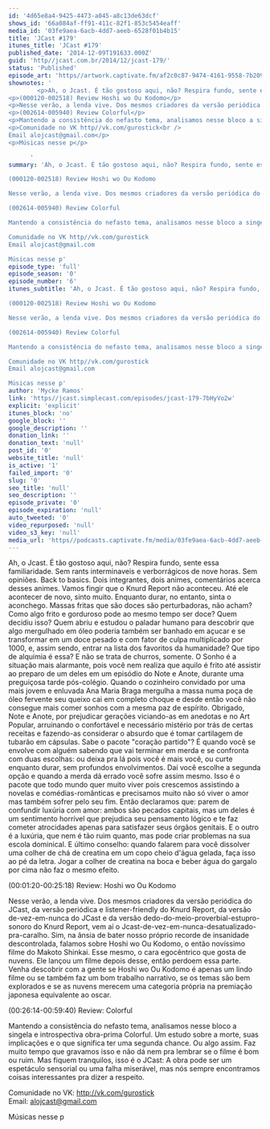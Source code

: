 ```yaml
---
id: '4d65e8a4-9425-4473-a045-a8c13de63dcf'
shows_id: '66a084af-ff91-411c-82f1-853c5454eaff'
media_id: '03fe9aea-6acb-4dd7-aeeb-6528f01b4b15'
title: 'JCast #179'
itunes_title: 'JCast #179'
published_date: '2014-12-09T191633.000Z'
guid: 'http//jcast.com.br/2014/12/jcast-179/'
status: 'Published'
episode_art: 'https//artwork.captivate.fm/af2c0c87-9474-4161-9558-7b209686fbf1/1001-itunes-1582314570.jpg'
shownotes: '
        <p>Ah, o Jcast. É tão gostoso aqui, não? Respira fundo, sente essa familiaridade. Sem rants interminaveis e verborrágicos de nove horas. Sem opiniões. Back to basics. Dois integrantes, dois animes, comentários acerca desses animes. Vamos fingir que o Knurd Report não aconteceu. Até ele acontecer de novo, sinto muito. Enquanto durar, no entanto, sinta o aconchego. Massas fritas que são doces são perturbadoras, não acham? Como algo frito e gorduroso pode ao mesmo tempo ser doce? Quem decidiu isso? Quem abriu e estudou o paladar humano para descobrir que algo mergulhado em óleo poderia também ser banhado em açucar e se transformar em um doce pesado e com fator de culpa multiplicado por 1000, e, assim sendo, entrar na lista dos favoritos da humanidade? Que tipo de alquimia é essa? E não se trata de churros, somente. O Sonho é a situação mais alarmante, pois você nem realiza que aquilo é frito até assistir ao preparo de um deles em um episódio do Note e Anote, durante uma preguiçosa tarde pós-colégio. Quando o cozinheiro convidado por uma mais jovem e enluvada Ana Maria Braga mergulha a massa numa poça de óleo fervente seu queixo cai em completo choque e desde então você não consegue mais comer sonhos com a mesma paz de espírito. Obrigado, Note e Anote, por prejudicar gerações viciando-as em anedotas e no Art Popular, arruinando o confortável e necessário mistério por trás de certas receitas e fazendo-as considerar o absurdo que é tomar cartilagem de tubarão em cápsulas. Sabe o pacote &quot;coração partido&quot;? É quando você se envolve com alguém sabendo que vai terminar em merda e se confronta com duas escolhas ou deixa pra lá pois você é mais você, ou curte enquanto durar, sem profundos envolvimentos. Daí você escolhe a segunda opção e quando a merda dá errado você sofre assim mesmo. Isso é o pacote que todo mundo quer muito viver pois crescemos assistindo a novelas e comédias-românticas e precisamos muito não só viver o amor mas também sofrer pelo seu fim. Então declaramos que parem de confundir luxúria com amor ambos são pecados capitais, mas um deles é um sentimento horrível que prejudica seu pensamento lógico e te faz cometer atrocidades apenas para satisfazer seus órgãos genitais. E o outro é a luxúria, que nem é tão ruim quanto, mas pode criar problemas na sua escola dominical. E último conselho quando falarem para você dissolver uma colher de chá de creatina em um copo cheio dágua gelada, faça isso ao pé da letra. Jogar a colher de creatina na boca e beber água do gargalo por cima não faz o mesmo efeito.</p>
<p>(000120-002518) Review Hoshi wo Ou Kodomo</p>
<p>Nesse verão, a lenda vive. Dos mesmos criadores da versão periódica do JCast, da versão periódica e listener-friendly do Knurd Report, da versão de-vez-em-nunca do JCast e da versão dedo-do-meio-proverbial-estupro-sonoro do Knurd Report, vem aí o Jcast-de-vez-em-nunca-desatualizado-pra-caralho. Sim, na ânsia de bater nosso próprio recorde de insanidade descontrolada, falamos sobre Hoshi wo Ou Kodomo, o então novíssimo filme do Makoto Shinkai. Esse mesmo, o cara egocêntrico que gosta de nuvens. Ele lançou um filme depois desse, então perdoem essa parte. Venha descobrir com a gente se Hoshi wo Ou Kodomo é apenas um lindo filme ou se também faz um bom trabalho narrativo, se os temas são bem explorados e se as nuvens merecem uma categoria própria na premiação japonesa equivalente ao oscar.</p>
<p>(002614-005940) Review Colorful</p>
<p>Mantendo a consistência do nefasto tema, analisamos nesse bloco a singela e introspectiva obra-prima Colorful. Um estudo sobre a morte, suas implicações e o que significa ter uma segunda chance. Ou algo assim. Faz muito tempo que gravamos isso e não dá nem pra lembrar se o filme é bom ou ruim. Mas fiquem tranquilos, isso é o JCast A obra pode ser um espetáculo sensorial ou uma falha miserável, mas nós sempre encontramos coisas interessantes pra dizer a respeito.</p>
<p>Comunidade no VK http//vk.com/gurostick<br />
Email alojcast@gmail.com</p>
<p>Músicas nesse p</p>

      '
summary: 'Ah, o Jcast. É tão gostoso aqui, não? Respira fundo, sente essa familiaridade. Sem rants interminaveis e verborrágicos de nove horas. Sem opiniões. Back to basics. Dois integrantes, dois animes, comentários acerca desses animes. Vamos fingir que o Knurd Report não aconteceu. Até ele acontecer de novo, sinto muito. Enquanto durar, no entanto, sinta o aconchego. Massas fritas que são doces são perturbadoras, não acham? Como algo frito e gorduroso pode ao mesmo tempo ser doce? Quem decidiu isso? Quem abriu e estudou o paladar humano para descobrir que algo mergulhado em óleo poderia também ser banhado em açucar e se transformar em um doce pesado e com fator de culpa multiplicado por 1000, e, assim sendo, entrar na lista dos favoritos da humanidade? Que tipo de alquimia é essa? E não se trata de churros, somente. O Sonho é a situação mais alarmante, pois você nem realiza que aquilo é frito até assistir ao preparo de um deles em um episódio do Note e Anote, durante uma preguiçosa tarde pós-colégio. Quando o cozinheiro convidado por uma mais jovem e enluvada Ana Maria Braga mergulha a massa numa poça de óleo fervente seu queixo cai em completo choque e desde então você não consegue mais comer sonhos com a mesma paz de espírito. Obrigado, Note e Anote, por prejudicar gerações viciando-as em anedotas e no Art Popular, arruinando o confortável e necessário mistério por trás de certas receitas e fazendo-as considerar o absurdo que é tomar cartilagem de tubarão em cápsulas. Sabe o pacote "coração partido"? É quando você se envolve com alguém sabendo que vai terminar em merda e se confronta com duas escolhas ou deixa pra lá pois você é mais você, ou curte enquanto durar, sem profundos envolvimentos. Daí você escolhe a segunda opção e quando a merda dá errado você sofre assim mesmo. Isso é o pacote que todo mundo quer muito viver pois crescemos assistindo a novelas e comédias-românticas e precisamos muito não só viver o amor mas também sofrer pelo seu fim. Então declaramos que parem de confundir luxúria com amor ambos são pecados capitais, mas um deles é um sentimento horrível que prejudica seu pensamento lógico e te faz cometer atrocidades apenas para satisfazer seus órgãos genitais. E o outro é a luxúria, que nem é tão ruim quanto, mas pode criar problemas na sua escola dominical. E último conselho quando falarem para você dissolver uma colher de chá de creatina em um copo cheio dágua gelada, faça isso ao pé da letra. Jogar a colher de creatina na boca e beber água do gargalo por cima não faz o mesmo efeito.

(000120-002518) Review Hoshi wo Ou Kodomo

Nesse verão, a lenda vive. Dos mesmos criadores da versão periódica do JCast, da versão periódica e listener-friendly do Knurd Report, da versão de-vez-em-nunca do JCast e da versão dedo-do-meio-proverbial-estupro-sonoro do Knurd Report, vem aí o Jcast-de-vez-em-nunca-desatualizado-pra-caralho. Sim, na ânsia de bater nosso próprio recorde de insanidade descontrolada, falamos sobre Hoshi wo Ou Kodomo, o então novíssimo filme do Makoto Shinkai. Esse mesmo, o cara egocêntrico que gosta de nuvens. Ele lançou um filme depois desse, então perdoem essa parte. Venha descobrir com a gente se Hoshi wo Ou Kodomo é apenas um lindo filme ou se também faz um bom trabalho narrativo, se os temas são bem explorados e se as nuvens merecem uma categoria própria na premiação japonesa equivalente ao oscar.

(002614-005940) Review Colorful

Mantendo a consistência do nefasto tema, analisamos nesse bloco a singela e introspectiva obra-prima Colorful. Um estudo sobre a morte, suas implicações e o que significa ter uma segunda chance. Ou algo assim. Faz muito tempo que gravamos isso e não dá nem pra lembrar se o filme é bom ou ruim. Mas fiquem tranquilos, isso é o JCast A obra pode ser um espetáculo sensorial ou uma falha miserável, mas nós sempre encontramos coisas interessantes pra dizer a respeito.

Comunidade no VK http//vk.com/gurostick
Email alojcast@gmail.com

Músicas nesse p'
episode_type: 'full'
episode_season: '0'
episode_number: '6'
itunes_subtitle: 'Ah, o Jcast. É tão gostoso aqui, não? Respira fundo, sente essa familiaridade. Sem rants interminaveis e verborrágicos de nove horas. Sem opiniões. Back to basics. Dois integrantes, dois animes, comentários acerca desses animes. Vamos fingir que o Knurd Report não aconteceu. Até ele acontecer de novo, sinto muito. Enquanto durar, no entanto, sinta o aconchego. Massas fritas que são doces são perturbadoras, não acham? Como algo frito e gorduroso pode ao mesmo tempo ser doce? Quem decidiu isso? Quem abriu e estudou o paladar humano para descobrir que algo mergulhado em óleo poderia também ser banhado em açucar e se transformar em um doce pesado e com fator de culpa multiplicado por 1000, e, assim sendo, entrar na lista dos favoritos da humanidade? Que tipo de alquimia é essa? E não se trata de churros, somente. O Sonho é a situação mais alarmante, pois você nem realiza que aquilo é frito até assistir ao preparo de um deles em um episódio do Note e Anote, durante uma preguiçosa tarde pós-colégio. Quando o cozinheiro convidado por uma mais jovem e enluvada Ana Maria Braga mergulha a massa numa poça de óleo fervente seu queixo cai em completo choque e desde então você não consegue mais comer sonhos com a mesma paz de espírito. Obrigado, Note e Anote, por prejudicar gerações viciando-as em anedotas e no Art Popular, arruinando o confortável e necessário mistério por trás de certas receitas e fazendo-as considerar o absurdo que é tomar cartilagem de tubarão em cápsulas. Sabe o pacote "coração partido"? É quando você se envolve com alguém sabendo que vai terminar em merda e se confronta com duas escolhas ou deixa pra lá pois você é mais você, ou curte enquanto durar, sem profundos envolvimentos. Daí você escolhe a segunda opção e quando a merda dá errado você sofre assim mesmo. Isso é o pacote que todo mundo quer muito viver pois crescemos assistindo a novelas e comédias-românticas e precisamos muito não só viver o amor mas também sofrer pelo seu fim. Então declaramos que parem de confundir luxúria com amor ambos são pecados capitais, mas um deles é um sentimento horrível que prejudica seu pensamento lógico e te faz cometer atrocidades apenas para satisfazer seus órgãos genitais. E o outro é a luxúria, que nem é tão ruim quanto, mas pode criar problemas na sua escola dominical. E último conselho quando falarem para você dissolver uma colher de chá de creatina em um copo cheio dágua gelada, faça isso ao pé da letra. Jogar a colher de creatina na boca e beber água do gargalo por cima não faz o mesmo efeito.

(000120-002518) Review Hoshi wo Ou Kodomo

Nesse verão, a lenda vive. Dos mesmos criadores da versão periódica do JCast, da versão periódica e listener-friendly do Knurd Report, da versão de-vez-em-nunca do JCast e da versão dedo-do-meio-proverbial-estupro-sonoro do Knurd Report, vem aí o Jcast-de-vez-em-nunca-desatualizado-pra-caralho. Sim, na ânsia de bater nosso próprio recorde de insanidade descontrolada, falamos sobre Hoshi wo Ou Kodomo, o então novíssimo filme do Makoto Shinkai. Esse mesmo, o cara egocêntrico que gosta de nuvens. Ele lançou um filme depois desse, então perdoem essa parte. Venha descobrir com a gente se Hoshi wo Ou Kodomo é apenas um lindo filme ou se também faz um bom trabalho narrativo, se os temas são bem explorados e se as nuvens merecem uma categoria própria na premiação japonesa equivalente ao oscar.

(002614-005940) Review Colorful

Mantendo a consistência do nefasto tema, analisamos nesse bloco a singela e introspectiva obra-prima Colorful. Um estudo sobre a morte, suas implicações e o que significa ter uma segunda chance. Ou algo assim. Faz muito tempo que gravamos isso e não dá nem pra lembrar se o filme é bom ou ruim. Mas fiquem tranquilos, isso é o JCast A obra pode ser um espetáculo sensorial ou uma falha miserável, mas nós sempre encontramos coisas interessantes pra dizer a respeito.

Comunidade no VK http//vk.com/gurostick
Email alojcast@gmail.com

Músicas nesse p'
author: 'Mycke Ramos'
link: 'https//jcast.simplecast.com/episodes/jcast-179-7bHyVo2w'
explicit: 'explicit'
itunes_block: 'no'
google_block: ''
google_description: ''
donation_link: ''
donation_text: 'null'
post_id: '0'
website_title: 'null'
is_active: '1'
failed_import: '0'
slug: '0'
seo_title: 'null'
seo_description: ''
episode_private: '0'
episode_expiration: 'null'
auto_tweeted: '0'
video_repurposed: 'null'
video_s3_key: 'null'
media_url: 'https//podcasts.captivate.fm/media/03fe9aea-6acb-4dd7-aeeb-6528f01b4b15/darkonix-20141209011233_tc.mp3'
---
```

Ah, o Jcast. É tão gostoso aqui, não? Respira fundo, sente essa familiaridade. Sem rants interminaveis e verborrágicos de nove horas. Sem opiniões. Back to basics. Dois integrantes, dois animes, comentários acerca desses animes. Vamos fingir que o Knurd Report não aconteceu. Até ele acontecer de novo, sinto muito. Enquanto durar, no entanto, sinta o aconchego. Massas fritas que são doces são perturbadoras, não acham? Como algo frito e gorduroso pode ao mesmo tempo ser doce? Quem decidiu isso? Quem abriu e estudou o paladar humano para descobrir que algo mergulhado em óleo poderia também ser banhado em açucar e se transformar em um doce pesado e com fator de culpa multiplicado por 1000, e, assim sendo, entrar na lista dos favoritos da humanidade? Que tipo de alquimia é essa? E não se trata de churros, somente. O Sonho é a situação mais alarmante, pois você nem realiza que aquilo é frito até assistir ao preparo de um deles em um episódio do Note e Anote, durante uma preguiçosa tarde pós-colégio. Quando o cozinheiro convidado por uma mais jovem e enluvada Ana Maria Braga mergulha a massa numa poça de óleo fervente seu queixo cai em completo choque e desde então você não consegue mais comer sonhos com a mesma paz de espírito. Obrigado, Note e Anote, por prejudicar gerações viciando-as em anedotas e no Art Popular, arruinando o confortável e necessário mistério por trás de certas receitas e fazendo-as considerar o absurdo que é tomar cartilagem de tubarão em cápsulas. Sabe o pacote "coração partido"? É quando você se envolve com alguém sabendo que vai terminar em merda e se confronta com duas escolhas: ou deixa pra lá pois você é mais você, ou curte enquanto durar, sem profundos envolvimentos. Daí você escolhe a segunda opção e quando a merda dá errado você sofre assim mesmo. Isso é o pacote que todo mundo quer muito viver pois crescemos assistindo a novelas e comédias-românticas e precisamos muito não só viver o amor mas também sofrer pelo seu fim. Então declaramos que: parem de confundir luxúria com amor: ambos são pecados capitais, mas um deles é um sentimento horrível que prejudica seu pensamento lógico e te faz cometer atrocidades apenas para satisfazer seus órgãos genitais. E o outro é a luxúria, que nem é tão ruim quanto, mas pode criar problemas na sua escola dominical. E último conselho: quando falarem para você dissolver uma colher de chá de creatina em um copo cheio d'água gelada, faça isso ao pé da letra. Jogar a colher de creatina na boca e beber água do gargalo por cima não faz o mesmo efeito.

(00:01:20-00:25:18) Review: Hoshi wo Ou Kodomo

Nesse verão, a lenda vive. Dos mesmos criadores da versão periódica do JCast, da versão periódica e listener-friendly do Knurd Report, da versão de-vez-em-nunca do JCast e da versão dedo-do-meio-proverbial-estupro-sonoro do Knurd Report, vem aí o Jcast-de-vez-em-nunca-desatualizado-pra-caralho. Sim, na ânsia de bater nosso próprio recorde de insanidade descontrolada, falamos sobre Hoshi wo Ou Kodomo, o então novíssimo filme do Makoto Shinkai. Esse mesmo, o cara egocêntrico que gosta de nuvens. Ele lançou um filme depois desse, então perdoem essa parte. Venha descobrir com a gente se Hoshi wo Ou Kodomo é apenas um lindo filme ou se também faz um bom trabalho narrativo, se os temas são bem explorados e se as nuvens merecem uma categoria própria na premiação japonesa equivalente ao oscar.

(00:26:14-00:59:40) Review: Colorful

Mantendo a consistência do nefasto tema, analisamos nesse bloco a singela e introspectiva obra-prima Colorful. Um estudo sobre a morte, suas implicações e o que significa ter uma segunda chance. Ou algo assim. Faz muito tempo que gravamos isso e não dá nem pra lembrar se o filme é bom ou ruim. Mas fiquem tranquilos, isso é o JCast: A obra pode ser um espetáculo sensorial ou uma falha miserável, mas nós sempre encontramos coisas interessantes pra dizer a respeito.

Comunidade no VK: http://vk.com/gurostick  
Email: alojcast@gmail.com

Músicas nesse p